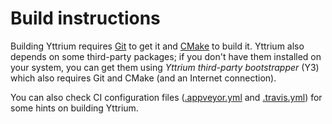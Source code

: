 # Build instructions

Building Yttrium requires [Git](https://git-scm.com/downloads/) to get it and
[CMake](https://cmake.org/download/) to build it. Yttrium also depends on some
third-party packages; if you don't have them installed on your system, you can
get them using *Yttrium third-party bootstrapper* (Y3) which also requires Git
and CMake (and an Internet connection).

You can also check CI configuration files ([.appveyor.yml](../.appveyor.yml)
and [.travis.yml](../.travis.yml)) for some hints on building Yttrium.
